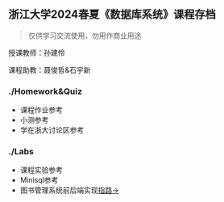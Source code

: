 ## 浙江大学2024春夏《数据库系统》课程存档

> 仅供学习交流使用，勿用作商业用途

授课教师：孙建伶

课程助教：聂俊哲&石宇新

### ./Homework&Quiz

- 课程作业参考
- 小测参考
- 学在浙大讨论区参考

### ./Labs	

- 课程实验参考
- Minisql参考
- 图书管理系统前后端实现[指路->](https://github.com/Star0228/Library_Managements_System/)
